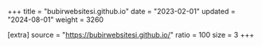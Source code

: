 +++
title = "bubirwebsitesi.github.io"
date = "2023-02-01"
updated = "2024-08-01"
weight = 3260

[extra]
source = "https://bubirwebsitesi.github.io/"
ratio = 100
size = 3
+++
